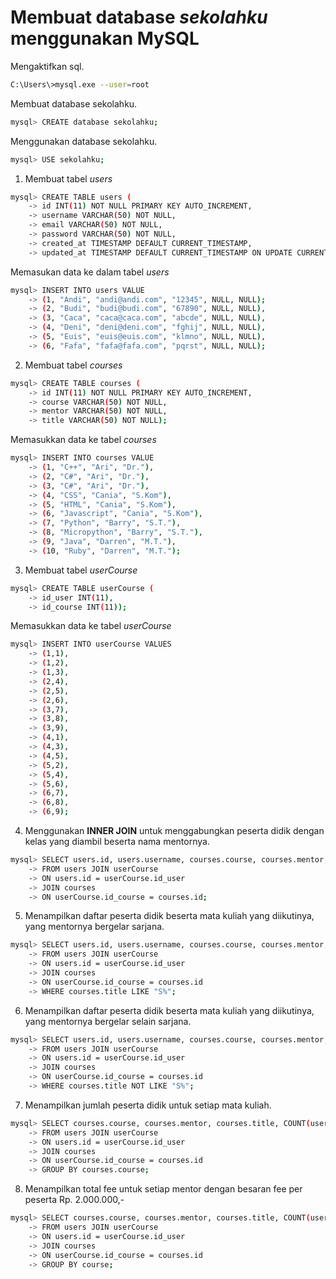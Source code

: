 # Membuat database *sekolahku* menggunakan MySQL

Mengaktifkan sql.
```bash
C:\Users\>mysql.exe --user=root
```

Membuat database sekolahku.
```bash
mysql> CREATE database sekolahku;
```

Menggunakan database sekolahku.
```bash
mysql> USE sekolahku;
```

1. Membuat tabel _users_
```bash
mysql> CREATE TABLE users (
    -> id INT(11) NOT NULL PRIMARY KEY AUTO_INCREMENT,
    -> username VARCHAR(50) NOT NULL,
    -> email VARCHAR(50) NOT NULL,
    -> password VARCHAR(50) NOT NULL,
    -> created_at TIMESTAMP DEFAULT CURRENT_TIMESTAMP,
    -> updated_at TIMESTAMP DEFAULT CURRENT_TIMESTAMP ON UPDATE CURRENT_TIMESTAMP);
```

   Memasukan data ke dalam tabel _users_
```bash
mysql> INSERT INTO users VALUE
    -> (1, "Andi", "andi@andi.com", "12345", NULL, NULL);
    -> (2, "Budi", "budi@budi.com", "67890", NULL, NULL),
    -> (3, "Caca", "caca@caca.com", "abcde", NULL, NULL),
    -> (4, "Deni", "deni@deni.com", "fghij", NULL, NULL),
    -> (5, "Euis", "euis@euis.com", "klmno", NULL, NULL),
    -> (6, "Fafa", "fafa@fafa.com", "pqrst", NULL, NULL);
```

2. Membuat tabel _courses_
```bash
mysql> CREATE TABLE courses (
    -> id INT(11) NOT NULL PRIMARY KEY AUTO_INCREMENT,
    -> course VARCHAR(50) NOT NULL,
    -> mentor VARCHAR(50) NOT NULL,
    -> title VARCHAR(50) NOT NULL);
```

  Memasukkan data ke tabel _courses_
```bash
mysql> INSERT INTO courses VALUE
    -> (1, "C++", "Ari", "Dr."),
    -> (2, "C#", "Ari", "Dr."),
    -> (3, "C#", "Ari", "Dr."),
    -> (4, "CSS", "Cania", "S.Kom"),
    -> (5, "HTML", "Cania", "S.Kom"),
    -> (6, "Javascript", "Cania", "S.Kom"),
    -> (7, "Python", "Barry", "S.T."),
    -> (8, "Micropython", "Barry", "S.T."),
    -> (9, "Java", "Darren", "M.T."),
    -> (10, "Ruby", "Darren", "M.T.");
```

3. Membuat tabel _userCourse_
```bash
mysql> CREATE TABLE userCourse (
    -> id_user INT(11),
    -> id_course INT(11));
```

   Memasukkan data ke tabel _userCourse_
```bash
mysql> INSERT INTO userCourse VALUES
    -> (1,1),
    -> (1,2),
    -> (1,3),
    -> (2,4),
    -> (2,5),
    -> (2,6),
    -> (3,7),
    -> (3,8),
    -> (3,9),
    -> (4,1),
    -> (4,3),
    -> (4,5),
    -> (5,2),
    -> (5,4),
    -> (5,6),
    -> (6,7),
    -> (6,8),
    -> (6,9);
```

4. Menggunakan __INNER JOIN__ untuk menggabungkan peserta didik dengan kelas yang diambil beserta nama mentornya.
```bash
mysql> SELECT users.id, users.username, courses.course, courses.mentor, courses.title
    -> FROM users JOIN userCourse
    -> ON users.id = userCourse.id_user
    -> JOIN courses
    -> ON userCourse.id_course = courses.id;
```

5. Menampilkan daftar peserta didik beserta mata kuliah yang diikutinya, yang mentornya bergelar sarjana.
```bash
mysql> SELECT users.id, users.username, courses.course, courses.mentor, courses.title
    -> FROM users JOIN userCourse
    -> ON users.id = userCourse.id_user
    -> JOIN courses
    -> ON userCourse.id_course = courses.id
    -> WHERE courses.title LIKE "S%";
```

6. Menampilkan daftar peserta didik beserta mata kuliah yang diikutinya, yang mentornya bergelar selain sarjana.
```bash
mysql> SELECT users.id, users.username, courses.course, courses.mentor, courses.title
    -> FROM users JOIN userCourse
    -> ON users.id = userCourse.id_user
    -> JOIN courses
    -> ON userCourse.id_course = courses.id
    -> WHERE courses.title NOT LIKE "S%";
```

7. Menampilkan jumlah peserta didik untuk setiap mata kuliah.
```bash
mysql> SELECT courses.course, courses.mentor, courses.title, COUNT(users.username) AS jumlah_peserta
    -> FROM users JOIN userCourse
    -> ON users.id = userCourse.id_user
    -> JOIN courses
    -> ON userCourse.id_course = courses.id
    -> GROUP BY courses.course;
```

8. Menampilkan total fee untuk setiap mentor dengan besaran fee per peserta Rp. 2.000.000,-
```bash
mysql> SELECT courses.course, courses.mentor, courses.title, COUNT(users.username)*2000000 AS jumlah_peserta
    -> FROM users JOIN userCourse
    -> ON users.id = userCourse.id_user
    -> JOIN courses
    -> ON userCourse.id_course = courses.id
    -> GROUP BY course;
```
